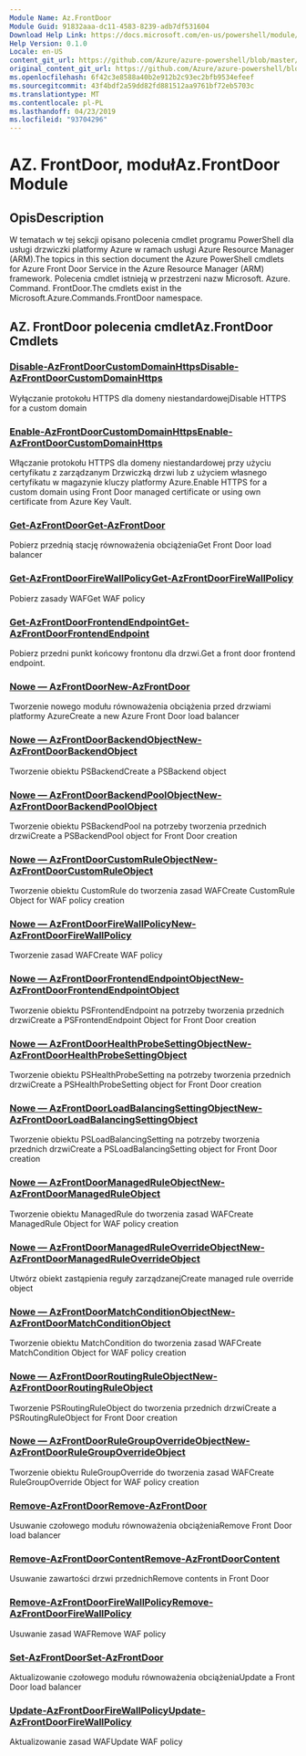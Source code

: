 ```yaml
---
Module Name: Az.FrontDoor
Module Guid: 91832aaa-dc11-4583-8239-adb7df531604
Download Help Link: https://docs.microsoft.com/en-us/powershell/module/az.frontdoor
Help Version: 0.1.0
Locale: en-US
content_git_url: https://github.com/Azure/azure-powershell/blob/master/src/FrontDoor/FrontDoor/help/Az.FrontDoor.md
original_content_git_url: https://github.com/Azure/azure-powershell/blob/master/src/FrontDoor/FrontDoor/help/Az.FrontDoor.md
ms.openlocfilehash: 6f42c3e8588a40b2e912b2c93ec2bfb9534efeef
ms.sourcegitcommit: 43f4bdf2a59dd82fd881512aa9761bf72eb5703c
ms.translationtype: MT
ms.contentlocale: pl-PL
ms.lasthandoff: 04/23/2019
ms.locfileid: "93704296"
---
```

# <span data-ttu-id="85fa9-101">AZ. FrontDoor, moduł</span><span class="sxs-lookup"><span data-stu-id="85fa9-101">Az.FrontDoor Module</span></span>
## <span data-ttu-id="85fa9-102">Opis</span><span class="sxs-lookup"><span data-stu-id="85fa9-102">Description</span></span>
<span data-ttu-id="85fa9-103">W tematach w tej sekcji opisano polecenia cmdlet programu PowerShell dla usługi drzwiczki platformy Azure w ramach usługi Azure Resource Manager (ARM).</span><span class="sxs-lookup"><span data-stu-id="85fa9-103">The topics in this section document the Azure PowerShell cmdlets for Azure Front Door Service in the Azure Resource Manager (ARM) framework.</span></span> <span data-ttu-id="85fa9-104">Polecenia cmdlet istnieją w przestrzeni nazw Microsoft. Azure. Command. FrontDoor.</span><span class="sxs-lookup"><span data-stu-id="85fa9-104">The cmdlets exist in the Microsoft.Azure.Commands.FrontDoor namespace.</span></span>

## <span data-ttu-id="85fa9-105">AZ. FrontDoor polecenia cmdlet</span><span class="sxs-lookup"><span data-stu-id="85fa9-105">Az.FrontDoor Cmdlets</span></span>
### [<span data-ttu-id="85fa9-106">Disable-AzFrontDoorCustomDomainHttps</span><span class="sxs-lookup"><span data-stu-id="85fa9-106">Disable-AzFrontDoorCustomDomainHttps</span></span>](Disable-AzFrontDoorCustomDomainHttps.md)
<span data-ttu-id="85fa9-107">Wyłączanie protokołu HTTPS dla domeny niestandardowej</span><span class="sxs-lookup"><span data-stu-id="85fa9-107">Disable HTTPS for a custom domain</span></span>

### [<span data-ttu-id="85fa9-108">Enable-AzFrontDoorCustomDomainHttps</span><span class="sxs-lookup"><span data-stu-id="85fa9-108">Enable-AzFrontDoorCustomDomainHttps</span></span>](Enable-AzFrontDoorCustomDomainHttps.md)
<span data-ttu-id="85fa9-109">Włączanie protokołu HTTPS dla domeny niestandardowej przy użyciu certyfikatu z zarządzanym Drzwiczką drzwi lub z użyciem własnego certyfikatu w magazynie kluczy platformy Azure.</span><span class="sxs-lookup"><span data-stu-id="85fa9-109">Enable HTTPS for a custom domain using Front Door managed certificate or using own certificate from Azure Key Vault.</span></span>

### [<span data-ttu-id="85fa9-110">Get-AzFrontDoor</span><span class="sxs-lookup"><span data-stu-id="85fa9-110">Get-AzFrontDoor</span></span>](Get-AzFrontDoor.md)
<span data-ttu-id="85fa9-111">Pobierz przednią stację równoważenia obciążenia</span><span class="sxs-lookup"><span data-stu-id="85fa9-111">Get Front Door load balancer</span></span>

### [<span data-ttu-id="85fa9-112">Get-AzFrontDoorFireWallPolicy</span><span class="sxs-lookup"><span data-stu-id="85fa9-112">Get-AzFrontDoorFireWallPolicy</span></span>](Get-AzFrontDoorFireWallPolicy.md)
<span data-ttu-id="85fa9-113">Pobierz zasady WAF</span><span class="sxs-lookup"><span data-stu-id="85fa9-113">Get WAF policy</span></span>

### [<span data-ttu-id="85fa9-114">Get-AzFrontDoorFrontendEndpoint</span><span class="sxs-lookup"><span data-stu-id="85fa9-114">Get-AzFrontDoorFrontendEndpoint</span></span>](Get-AzFrontDoorFrontendEndpoint.md)
<span data-ttu-id="85fa9-115">Pobierz przedni punkt końcowy frontonu dla drzwi.</span><span class="sxs-lookup"><span data-stu-id="85fa9-115">Get a front door frontend endpoint.</span></span>

### [<span data-ttu-id="85fa9-116">Nowe — AzFrontDoor</span><span class="sxs-lookup"><span data-stu-id="85fa9-116">New-AzFrontDoor</span></span>](New-AzFrontDoor.md)
<span data-ttu-id="85fa9-117">Tworzenie nowego modułu równoważenia obciążenia przed drzwiami platformy Azure</span><span class="sxs-lookup"><span data-stu-id="85fa9-117">Create a new Azure Front Door load balancer</span></span>

### [<span data-ttu-id="85fa9-118">Nowe — AzFrontDoorBackendObject</span><span class="sxs-lookup"><span data-stu-id="85fa9-118">New-AzFrontDoorBackendObject</span></span>](New-AzFrontDoorBackendObject.md)
<span data-ttu-id="85fa9-119">Tworzenie obiektu PSBackend</span><span class="sxs-lookup"><span data-stu-id="85fa9-119">Create a PSBackend object</span></span>

### [<span data-ttu-id="85fa9-120">Nowe — AzFrontDoorBackendPoolObject</span><span class="sxs-lookup"><span data-stu-id="85fa9-120">New-AzFrontDoorBackendPoolObject</span></span>](New-AzFrontDoorBackendPoolObject.md)
<span data-ttu-id="85fa9-121">Tworzenie obiektu PSBackendPool na potrzeby tworzenia przednich drzwi</span><span class="sxs-lookup"><span data-stu-id="85fa9-121">Create a PSBackendPool object for Front Door creation</span></span>

### [<span data-ttu-id="85fa9-122">Nowe — AzFrontDoorCustomRuleObject</span><span class="sxs-lookup"><span data-stu-id="85fa9-122">New-AzFrontDoorCustomRuleObject</span></span>](New-AzFrontDoorCustomRuleObject.md)
<span data-ttu-id="85fa9-123">Tworzenie obiektu CustomRule do tworzenia zasad WAF</span><span class="sxs-lookup"><span data-stu-id="85fa9-123">Create CustomRule Object for WAF policy creation</span></span>

### [<span data-ttu-id="85fa9-124">Nowe — AzFrontDoorFireWallPolicy</span><span class="sxs-lookup"><span data-stu-id="85fa9-124">New-AzFrontDoorFireWallPolicy</span></span>](New-AzFrontDoorFireWallPolicy.md)
<span data-ttu-id="85fa9-125">Tworzenie zasad WAF</span><span class="sxs-lookup"><span data-stu-id="85fa9-125">Create WAF policy</span></span>

### [<span data-ttu-id="85fa9-126">Nowe — AzFrontDoorFrontendEndpointObject</span><span class="sxs-lookup"><span data-stu-id="85fa9-126">New-AzFrontDoorFrontendEndpointObject</span></span>](New-AzFrontDoorFrontendEndpointObject.md)
<span data-ttu-id="85fa9-127">Tworzenie obiektu PSFrontendEndpoint na potrzeby tworzenia przednich drzwi</span><span class="sxs-lookup"><span data-stu-id="85fa9-127">Create a PSFrontendEndpoint Object for Front Door creation</span></span>

### [<span data-ttu-id="85fa9-128">Nowe — AzFrontDoorHealthProbeSettingObject</span><span class="sxs-lookup"><span data-stu-id="85fa9-128">New-AzFrontDoorHealthProbeSettingObject</span></span>](New-AzFrontDoorHealthProbeSettingObject.md)
<span data-ttu-id="85fa9-129">Tworzenie obiektu PSHealthProbeSetting na potrzeby tworzenia przednich drzwi</span><span class="sxs-lookup"><span data-stu-id="85fa9-129">Create a PSHealthProbeSetting object for Front Door creation</span></span>

### [<span data-ttu-id="85fa9-130">Nowe — AzFrontDoorLoadBalancingSettingObject</span><span class="sxs-lookup"><span data-stu-id="85fa9-130">New-AzFrontDoorLoadBalancingSettingObject</span></span>](New-AzFrontDoorLoadBalancingSettingObject.md)
<span data-ttu-id="85fa9-131">Tworzenie obiektu PSLoadBalancingSetting na potrzeby tworzenia przednich drzwi</span><span class="sxs-lookup"><span data-stu-id="85fa9-131">Create a PSLoadBalancingSetting object for Front Door creation</span></span>

### [<span data-ttu-id="85fa9-132">Nowe — AzFrontDoorManagedRuleObject</span><span class="sxs-lookup"><span data-stu-id="85fa9-132">New-AzFrontDoorManagedRuleObject</span></span>](New-AzFrontDoorManagedRuleObject.md)
<span data-ttu-id="85fa9-133">Tworzenie obiektu ManagedRule do tworzenia zasad WAF</span><span class="sxs-lookup"><span data-stu-id="85fa9-133">Create ManagedRule Object for WAF policy creation</span></span>

### [<span data-ttu-id="85fa9-134">Nowe — AzFrontDoorManagedRuleOverrideObject</span><span class="sxs-lookup"><span data-stu-id="85fa9-134">New-AzFrontDoorManagedRuleOverrideObject</span></span>](New-AzFrontDoorManagedRuleOverrideObject.md)
<span data-ttu-id="85fa9-135">Utwórz obiekt zastąpienia reguły zarządzanej</span><span class="sxs-lookup"><span data-stu-id="85fa9-135">Create managed rule override object</span></span>

### [<span data-ttu-id="85fa9-136">Nowe — AzFrontDoorMatchConditionObject</span><span class="sxs-lookup"><span data-stu-id="85fa9-136">New-AzFrontDoorMatchConditionObject</span></span>](New-AzFrontDoorMatchConditionObject.md)
<span data-ttu-id="85fa9-137">Tworzenie obiektu MatchCondition do tworzenia zasad WAF</span><span class="sxs-lookup"><span data-stu-id="85fa9-137">Create MatchCondition Object for WAF policy creation</span></span>

### [<span data-ttu-id="85fa9-138">Nowe — AzFrontDoorRoutingRuleObject</span><span class="sxs-lookup"><span data-stu-id="85fa9-138">New-AzFrontDoorRoutingRuleObject</span></span>](New-AzFrontDoorRoutingRuleObject.md)
<span data-ttu-id="85fa9-139">Tworzenie PSRoutingRuleObject do tworzenia przednich drzwi</span><span class="sxs-lookup"><span data-stu-id="85fa9-139">Create a PSRoutingRuleObject for Front Door creation</span></span>

### [<span data-ttu-id="85fa9-140">Nowe — AzFrontDoorRuleGroupOverrideObject</span><span class="sxs-lookup"><span data-stu-id="85fa9-140">New-AzFrontDoorRuleGroupOverrideObject</span></span>](New-AzFrontDoorRuleGroupOverrideObject.md)
<span data-ttu-id="85fa9-141">Tworzenie obiektu RuleGroupOverride do tworzenia zasad WAF</span><span class="sxs-lookup"><span data-stu-id="85fa9-141">Create RuleGroupOverride Object for WAF policy creation</span></span>

### [<span data-ttu-id="85fa9-142">Remove-AzFrontDoor</span><span class="sxs-lookup"><span data-stu-id="85fa9-142">Remove-AzFrontDoor</span></span>](Remove-AzFrontDoor.md)
<span data-ttu-id="85fa9-143">Usuwanie czołowego modułu równoważenia obciążenia</span><span class="sxs-lookup"><span data-stu-id="85fa9-143">Remove Front Door load balancer</span></span>

### [<span data-ttu-id="85fa9-144">Remove-AzFrontDoorContent</span><span class="sxs-lookup"><span data-stu-id="85fa9-144">Remove-AzFrontDoorContent</span></span>](Remove-AzFrontDoorContent.md)
<span data-ttu-id="85fa9-145">Usuwanie zawartości drzwi przednich</span><span class="sxs-lookup"><span data-stu-id="85fa9-145">Remove contents in Front Door</span></span>

### [<span data-ttu-id="85fa9-146">Remove-AzFrontDoorFireWallPolicy</span><span class="sxs-lookup"><span data-stu-id="85fa9-146">Remove-AzFrontDoorFireWallPolicy</span></span>](Remove-AzFrontDoorFireWallPolicy.md)
<span data-ttu-id="85fa9-147">Usuwanie zasad WAF</span><span class="sxs-lookup"><span data-stu-id="85fa9-147">Remove WAF policy</span></span>

### [<span data-ttu-id="85fa9-148">Set-AzFrontDoor</span><span class="sxs-lookup"><span data-stu-id="85fa9-148">Set-AzFrontDoor</span></span>](Set-AzFrontDoor.md)
<span data-ttu-id="85fa9-149">Aktualizowanie czołowego modułu równoważenia obciążenia</span><span class="sxs-lookup"><span data-stu-id="85fa9-149">Update a Front Door load balancer</span></span>

### [<span data-ttu-id="85fa9-150">Update-AzFrontDoorFireWallPolicy</span><span class="sxs-lookup"><span data-stu-id="85fa9-150">Update-AzFrontDoorFireWallPolicy</span></span>](Update-AzFrontDoorFireWallPolicy.md)
<span data-ttu-id="85fa9-151">Aktualizowanie zasad WAF</span><span class="sxs-lookup"><span data-stu-id="85fa9-151">Update WAF policy</span></span>

